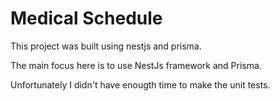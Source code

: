 # Medical Schedule

This project was built using nestjs and prisma.

The main focus here is to use NestJs framework and Prisma.

Unfortunately I didn't have enougth time to make the unit tests.